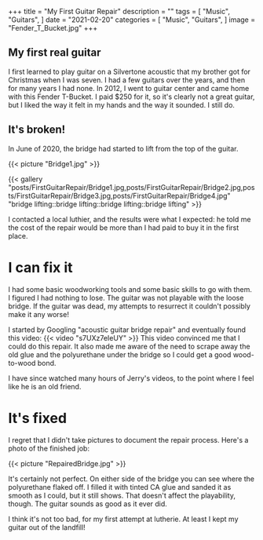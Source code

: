 +++
title = "My First Guitar Repair"
description = ""
tags = [
    "Music",
    "Guitars",
]
date = "2021-02-20"
categories = [
    "Music",
    "Guitars",
]
image = "Fender_T_Bucket.jpg"
+++

## My first real guitar

I first learned to play guitar on a Silvertone acoustic that my brother got for Christmas when I was seven. I had a few guitars over the years, and then for many years I had none. In 2012, I went to guitar center and came home with this Fender T-Bucket. I paid $250 for it, so it's clearly not a great guitar, but I liked the way it felt in my hands and the way it sounded. I still do.

## It's broken!

In June of 2020, the bridge had started to lift from the top of the guitar. 


{{< picture "Bridge1.jpg"  >}}

{{< gallery "posts/FirstGuitarRepair/Bridge1.jpg,posts/FirstGuitarRepair/Bridge2.jpg,posts/FirstGuitarRepair/Bridge3.jpg,posts/FirstGuitarRepair/Bridge4.jpg" "bridge lifting::bridge lifting::bridge lifting::bridge lifting" >}}

I contacted a local luthier, and the results were what I expected: he told me the cost of the repair would be more than I had paid to buy it in the first place. 

# I can fix it

I had some basic woodworking tools and some basic skills to go with them. I figured I had nothing to lose. The guitar was not playable with the loose bridge. If the guitar was dead, my attempts to resurrect it couldn't possibly make it any worse!

I started by Googling "acoustic guitar bridge repair" and eventually found this video:
{{< video "s7UXz7eIeUY" >}}
This video convinced me that I could do this repair. It also made me aware of the need to scrape away the old glue and the polyurethane under the bridge so I could get a good wood-to-wood bond.

I have since watched many hours of Jerry's videos, to the point where I feel like he is an old friend.

# It's fixed

I regret that I didn't take pictures to document the repair process. Here's a photo of the finished job:

{{< picture "RepairedBridge.jpg"  >}}

It's certainly not perfect. On either side of the bridge you can see where the polyurethane flaked off. I filled it with tinted CA glue and sanded it as smooth as I could, but it still shows. That doesn't affect the playability, though. The guitar sounds as good as it ever did. 

I think it's not too bad, for my first attempt at lutherie. At least I kept my guitar out of the landfill!
